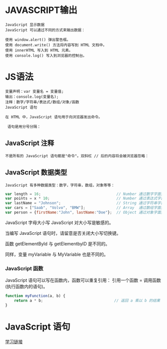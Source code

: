# JAVASCRIPT输出
    JavaScript 显示数据
    JavaScript 可以通过不同的方式来输出数据：

    使用 window.alert() 弹出警告框。
    使用 document.write() 方法将内容写到 HTML 文档中。
    使用 innerHTML 写入到 HTML 元素。
    使用 console.log() 写入到浏览器的控制台。
# JS语法
    变量声明：var 变量名 = 变量值;
    输出：console.log(变量名);
    注释：数字/字符串/表达式/数组/对象/函数
    JavaScript 语句
    
    在 HTML 中，JavaScript 语句用于向浏览器发出命令。

     语句是用分号分隔：
## JavaScript 注释
    不是所有的 JavaScript 语句都是"命令"。双斜杠 // 后的内容将会被浏览器忽略：
## JavaScript 数据类型
    JavaScript 有多种数据类型：数字，字符串，数组，对象等等：
```javascript
var length = 16;                                  // Number 通过数字字面量赋值
var points = x * 10;                              // Number 通过表达式字面量赋值
var lastName = "Johnson";                         // String 通过字符串字面量赋值
var cars = ["Saab", "Volvo", "BMW"];              // Array  通过数组字面量赋值
var person = {firstName:"John", lastName:"Doe"};  // Object 通过对象字面量赋值
```
JavaScript 字母大小写
JavaScript 对大小写是敏感的。

当编写 JavaScript 语句时，请留意是否关闭大小写切换键。

函数 getElementById 与 getElementbyID 是不同的。

同样，变量 myVariable 与 MyVariable 也是不同的。
### JavaScript 函数
JavaScript 语句可以写在函数内，函数可以重复引用：
引用一个函数 = 调用函数(执行函数内的语句)。
```javascript
function myFunction(a, b) {
    return a * b;                                // 返回 a 乘以 b 的结果
}
```
# JavaScript 语句
[学习链接](https://www.runoob.com/js/js-statements.html)
